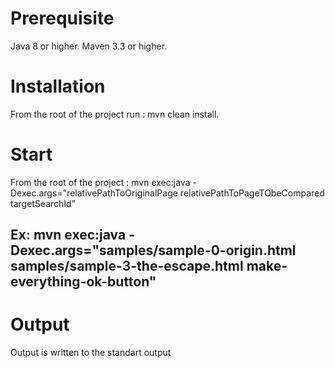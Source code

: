 # Prerequisite
Java 8 or higher.
Maven 3.3 or higher.
# Installation
From the root of the project run :
mvn clean install.
# Start
From the root of the project :
mvn exec:java -Dexec.args="relativePathToOriginalPage relativePathToPageTObeCompared targetSearchId"
## Ex: mvn exec:java -Dexec.args="samples/sample-0-origin.html samples/sample-3-the-escape.html make-everything-ok-button"
# Output
Output is written to the standart output


